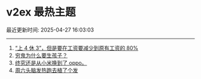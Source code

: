 # v2ex 最热主题

最近更新时间: 2025-04-27 16:03:03

--- 
1. [“上 4 休 3”，但是要在工资要减少到原有工资的 80%](https://www.v2ex.com/t/1128280) 
2. [穷鬼为什么要生孩子？](https://www.v2ex.com/t/1128290) 
3. [终究还是从小米换到了 oppo。](https://www.v2ex.com/t/1128296) 
4. [周六头脑发热跑去植了个发](https://www.v2ex.com/t/1128301) 
